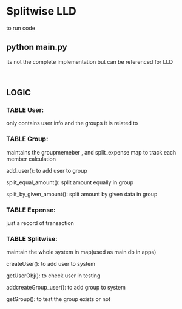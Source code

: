 # Splitwise LLD
to run code<br>
##  python main.py 
<p>its not the complete implementation but can be referenced for LLD</p>
<br>
<h2>LOGIC</h2>
<h3>TABLE User:</h3>
<p>only contains user info and the groups it is related to<p>

<h3>TABLE Group:</h3>
<p>maintains the groupmemeber , and split_expense map to track each member calculation</p>
<p>add_user(): to add user to group</p>
<p>split_equal_amount(): split amount equally in group</p>
<p>split_by_given_amount(): split amount by given data in group</p>

<h3>TABLE Expense:</h3>
<p>just a record of transaction</p>

<h3>TABLE Splitwise:</h3>
<p>maintain the whole system in map(used as main db in apps)</p>
<p>createUser(): to add user to system</p>
<p>getUserObj(): to check user in testing</p>
<p>addcreateGroup_user(): to add group to system</p>
<p>getGroup(): to test the group exists or not</p>

